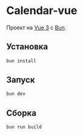 # Calendar-vue

Проект на [Vue 3](https://vuejs.org/) с [Bun](https://bun.sh/).

## Установка

```bash
bun install
```

## Запуск

```bash
bun dev
```

## Сборка

```bash
bun run build
```
